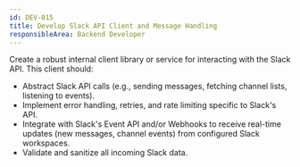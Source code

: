 ```yaml
---
id: DEV-015
title: Develop Slack API Client and Message Handling
responsibleArea: Backend Developer
---
```

Create a robust internal client library or service for interacting with the Slack API. This client should:
- Abstract Slack API calls (e.g., sending messages, fetching channel lists, listening to events).
- Implement error handling, retries, and rate limiting specific to Slack's API.
- Integrate with Slack's Event API and/or Webhooks to receive real-time updates (new messages, channel events) from configured Slack workspaces.
- Validate and sanitize all incoming Slack data.